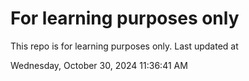 # For learning purposes only
This repo is for learning purposes only.
Last updated at

Wednesday, October 30, 2024 11:36:41 AM

